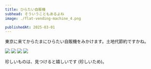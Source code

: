 ```yaml
---
title: ひらたい自販機
subhead: そういうこともあるよね
image: ./flat-vending-machine_4.png

publishedAt: 2025-03-01
---
```


東京に来てからたまにひらたい自販機をみかけます。土地代節約ですかね。

![](./flat-vending-machine_1.png)
![](./flat-vending-machine_2.png)
![](./flat-vending-machine_3.png)
![](./flat-vending-machine_4.png)

珍しいものは、見つけると嬉しいです (珍しいため)。
